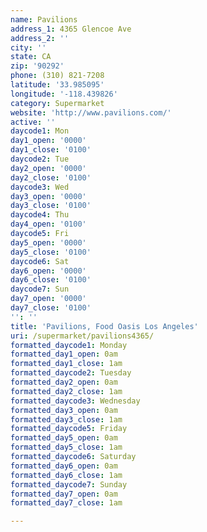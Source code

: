 ```yaml
---
name: Pavilions
address_1: 4365 Glencoe Ave
address_2: ''
city: ''
state: CA
zip: '90292'
phone: (310) 821-7208
latitude: '33.985095'
longitude: '-118.439826'
category: Supermarket
website: 'http://www.pavilions.com/'
active: ''
daycode1: Mon
day1_open: '0000'
day1_close: '0100'
daycode2: Tue
day2_open: '0000'
day2_close: '0100'
daycode3: Wed
day3_open: '0000'
day3_close: '0100'
daycode4: Thu
day4_open: '0100'
daycode5: Fri
day5_open: '0000'
day5_close: '0100'
daycode6: Sat
day6_open: '0000'
day6_close: '0100'
daycode7: Sun
day7_open: '0000'
day7_close: '0100'
'': ''
title: 'Pavilions, Food Oasis Los Angeles'
uri: /supermarket/pavilions4365/
formatted_daycode1: Monday
formatted_day1_open: 0am
formatted_day1_close: 1am
formatted_daycode2: Tuesday
formatted_day2_open: 0am
formatted_day2_close: 1am
formatted_daycode3: Wednesday
formatted_day3_open: 0am
formatted_day3_close: 1am
formatted_daycode5: Friday
formatted_day5_open: 0am
formatted_day5_close: 1am
formatted_daycode6: Saturday
formatted_day6_open: 0am
formatted_day6_close: 1am
formatted_daycode7: Sunday
formatted_day7_open: 0am
formatted_day7_close: 1am

---
```

